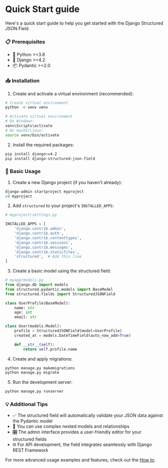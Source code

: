 
# Quick Start guide


Here's a quick start guide to help you get started with the Django Structured JSON Field.

### 📋 Prerequisites

- 🐍 Python >=3.8
- 🎯 Django >=4.2
- 📦 Pydantic >=2.0

### 📥 Installation

1. Create and activate a virtual environment (recommended):

```bash
# Create virtual environment
python -m venv venv

# Activate virtual environment
# On Windows:
venv\Scripts\activate
# On macOS/Linux:
source venv/bin/activate
```

2. Install the required packages:

```bash
pip install django>=4.2
pip install django-structured-json-field
```

### 🚀 Basic Usage

1. Create a new Django project (if you haven't already):

```bash
django-admin startproject myproject
cd myproject
```

2. Add `structured` to your project's `INSTALLED_APPS`:

```python
# myproject/settings.py

INSTALLED_APPS = [
    'django.contrib.admin',
    'django.contrib.auth',
    'django.contrib.contenttypes',
    'django.contrib.sessions',
    'django.contrib.messages',
    'django.contrib.staticfiles',
    'structured',  # Add this line
]
```

3. Create a basic model using the structured field:

```python
# myapp/models.py
from django.db import models
from structured.pydantic.models import BaseModel
from structured.fields import StructuredJSONField

class UserProfile(BaseModel):
    name: str
    age: int
    email: str

class User(models.Model):
    profile = StructuredJSONField(model=UserProfile)
    created_at = models.DateTimeField(auto_now_add=True)

    def __str__(self):
        return self.profile.name
```

4. Create and apply migrations:

```bash
python manage.py makemigrations
python manage.py migrate
```

5. Run the development server:

```bash
python manage.py runserver
```

### 💡 Additional Tips

- ✅ The structured field will automatically validate your JSON data against the Pydantic model
- 🔄 You can use complex nested models and relationships
- 🎛️ The admin interface provides a user-friendly editor for your structured fields
- 🌐 For API development, the field integrates seamlessly with Django REST Framework

For more advanced usage examples and features, check out the [How to](../How%20to/README.md).